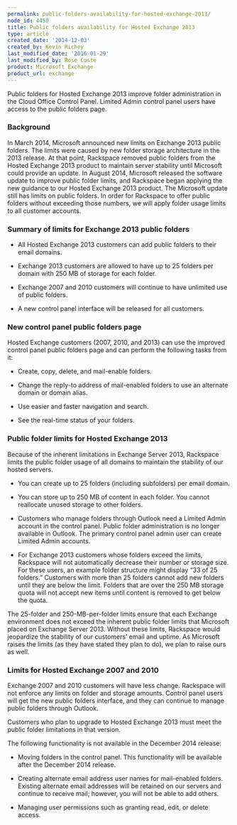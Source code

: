 ```yaml
---
permalink: public-folders-availability-for-hosted-exchange-2013/
node_id: 4450
title: Public folders availability for Hosted Exchange 2013
type: article
created_date: '2014-12-03'
created_by: Kevin Richey
last_modified_date: '2016-01-29'
last_modified_by: Rose Coste
product: Microsoft Exchange
product_url: exchange
---
```


Public folders for Hosted Exchange 2013 improve folder administration in the Cloud Office Control Panel. Limited Admin control panel users have access to the public folders page.

### Background

In March 2014, Microsoft announced new limits on Exchange 2013 public folders. The limits were caused by new folder storage architecture in the 2013 release. At that point, Rackspace removed public folders from the Hosted Exchange 2013 product to maintain server stability until Microsoft could provide an update. In August 2014, Microsoft released the software update to improve public folder limits, and Rackspace began applying the new guidance to our Hosted Exchange 2013 product. The Microsoft update still has limits on public folders. In order for Rackspace to offer public folders without exceeding those numbers, we will apply folder usage limits to all customer accounts.

### Summary of limits for Exchange 2013 public folders

- All Hosted Exchange 2013 customers can add public folders to their email domains.

- Exchange 2013 customers are allowed to have up to 25 folders per domain with 250 MB of storage for each folder.

- Exchange 2007 and 2010 customers will continue to have unlimited use of public folders.

- A new control panel interface will be released for all customers.

### New control panel public folders page

Hosted Exchange customers (2007, 2010, and 2013) can use the improved control panel public folders page and can perform the following tasks from it:

- Create, copy, delete, and mail-enable folders.

- Change the reply-to address of mail-enabled folders to use an alternate domain or domain alias.

- Use easier and faster navigation and search.

- See the real-time status of your folders.

### Public folder limits for Hosted Exchange 2013

Because of the inherent limitations in Exchange Server 2013, Rackspace limits the public folder usage of all domains to maintain the stability of our hosted servers.

- You can create up to 25 folders (including subfolders) per email domain.

- You can store up to 250 MB of content in each folder. You cannot reallocate unused storage to other folders.

- Customers who manage folders through Outlook need a Limited Admin account in the control panel. Public folder administration is no longer available in Outlook. The primary control panel admin user can create Limited Admin accounts.

- For Exchange 2013 customers whose folders exceed the limits, Rackspace will not automatically decrease their number or storage size. For these users, an example folder structure might display &ldquo;33 of 25 folders.&rdquo; Customers with more than 25 folders cannot add new folders until they are below the limit. Folders that are over the 250 MB storage quota will not accept new items until content is removed to get below the quota.

The 25-folder and 250-MB-per-folder limits ensure that each Exchange environment does not exceed the inherent public folder limits that Microsoft placed on Exchange Server 2013. Without these limits, Rackspace would jeopardize the stability of our customers&rsquo; email and uptime. As Microsoft raises the limits (as they have stated they plan to do), we plan to raise ours as well.

### Limits for Hosted Exchange 2007 and 2010

Exchange 2007 and 2010 customers will have less change. Rackspace will not enforce any limits on folder and storage amounts. Control panel users will get the new public folders interface, and they can continue to manage public folders through Outlook.

Customers who plan to upgrade to Hosted Exchange 2013 must meet the public folder limitations in that version.

The following functionality is not available in the December 2014 release:

- Moving folders in the control panel. This functionality will be available after the December 2014 release.

- Creating alternate email address user names for mail-enabled folders. Existing alternate email addresses will be retained on our servers and continue to receive mail; however, you will not be able to add others.

- Managing user permissions such as granting read, edit, or delete access.
